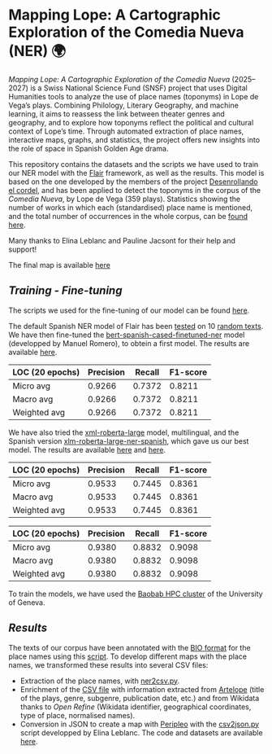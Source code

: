 # Mapping Lope: A Cartographic Exploration of the Comedia Nueva (NER) 🌍

_Mapping Lope: A Cartographic Exploration of the Comedia Nueva_ (2025–2027) is a Swiss National Science Fund (SNSF) project that uses Digital Humanities tools to analyze the use of place names (toponyms) in Lope de Vega’s plays. Combining Philology, Literary Geography, and machine learning, it aims to reassess the link between theater genres and geography, and to explore how toponyms reflect the political and cultural context of Lope’s time. Through automated extraction of place names, interactive maps, graphs, and statistics, the project offers new insights into the role of space in Spanish Golden Age drama.

This repository contains the datasets and the scripts we have used to train our NER model with the [Flair](https://github.com/flairNLP/flair) framework, as well as the results. This model is based on the one developed by the members of the project [Desenrollando el cordel](https://github.com/DesenrollandoElCordel/pliegos-ner), and has been applied to detect the toponyms in the corpus of the _Comedia Nueva_, by Lope de Vega (359 plays). Statistics showing the number of works in which each (standardised) place name is mentioned, and the total number of occurrences in the whole corpus, can be [found here](https://github.com/MiguelBetti/Lope_ner/blob/main/csv/Estadisticas.csv).

Many thanks to Elina Leblanc and Pauline Jacsont for their help and support!

The final map is available [here](https://miguelbetti.github.io/Lope_peripleo/#/?/?/?/mode=points)

## ***Training - Fine-tuning***
The scripts we used for the fine-tuning of our model can be found [here](https://github.com/MappingLope/LOPE_NER/tree/main/codes).

The default Spanish NER model of Flair has been [tested](https://github.com/MappingLope/LOPE_NER/blob/main/codes/NER_TEST.py) on 10 [random texts](https://github.com/MappingLope/LOPE_NER/tree/main/corpus/corpus_test). We have then fine-tuned the [bert-spanish-cased-finetuned-ner](https://huggingface.co/mrm8488/bert-spanish-cased-finetuned-ner) model (developped by Manuel Romero), to obtein a first model. The results are available [here](https://github.com/MappingLope/LOPE_NER/tree/main/results/ner_bertSpanish_fineTuning1).

| LOC (20 epochs) | Precision | Recall | F1-score |
|---------------|-----------|--------|----------|
| Micro avg     | 0.9266    | 0.7372 | 0.8211   |
| Macro avg     | 0.9266    | 0.7372 | 0.8211   |
| Weighted avg  | 0.9266    | 0.7372 | 0.8211   |

We have also tried the [xml-roberta-large](https://huggingface.co/MMG/xlm-roberta-large-ner-spanish) model, multilingual, and the Spanish version [xlm-roberta-large-ner-spanish](https://huggingface.co/MMG/xlm-roberta-large-ner-spanish), which gave us our best model. The results are available [here](https://github.com/MappingLope/LOPE_NER/tree/main/results/ner_bertSpanish_fineTuning2) and [here](https://github.com/MappingLope/LOPE_NER/tree/main/results/ner_bertSpanish_fineTuning3).

| LOC (20 epochs) | Precision | Recall | F1-score |
|---------------|-----------|--------|----------|
| Micro avg     | 0.9533    | 0.7445 | 0.8361   |
| Macro avg     | 0.9533    | 0.7445 | 0.8361   |
| Weighted avg  | 0.9533    | 0.7445 | 0.8361   |


| LOC (20 epochs) | Precision | Recall | F1-score |
|--------------|-----------|--------|----------|
| Micro avg    | 0.9380    | 0.8832 | 0.9098   |
| Macro avg    | 0.9380    | 0.8832 | 0.9098   |
| Weighted avg | 0.9380    | 0.8832 | 0.9098   |



To train the models, we have used the [Baobab HPC cluster](https://www.unige.ch/eresearch/en/services/hpc/) of the University of Geneva.


## ***Results***

The texts of our corpus have been annotated with the [BIO format](https://en.wikipedia.org/wiki/Inside%E2%80%93outside%E2%80%93beginning_(tagging)) for the place names using this [script](https://github.com/MiguelBetti/Lope_ner/blob/main/NER_LOPE.py). To develop different maps with the place names, we transformed these results into several CSV files:

- Extraction of the place names, with [ner2csv.py](https://github.com/MiguelBetti/Lope_ner/blob/main/tools/ner2csv.ipynb).
- Enrichment of the [CSV file]() with information extracted from [Artelope](https://artelope.uv.es/basededatos/index.php) (title of the plays, genre, subgenre, publication date, etc.) and from Wikidata thanks to *Open Refine* (Wikidata identifier, geographical coordinates, type of place, normalised names).
- Conversion in JSON to create a map with [Peripleo](https://github.com/britishlibrary/peripleo) with the [csv2json.py](https://github.com/MiguelBetti/Lope_ner/blob/main/tools/csv2json.ipynb) script developped by Elina Leblanc. The code and datasets are available [here](https://github.com/MiguelBetti/Lope_peripleo).